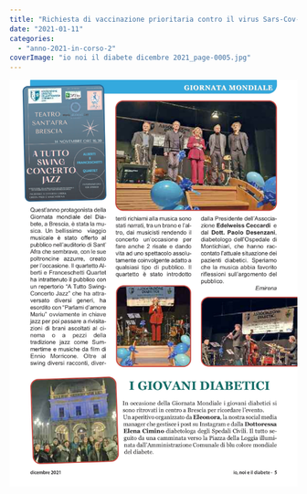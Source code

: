 ```yaml
---
title: "Richiesta di vaccinazione prioritaria contro il virus Sars-Cov-2"
date: "2021-01-11"
categories: 
  - "anno-2021-in-corso-2"
coverImage: "io noi il diabete dicembre 2021_page-0005.jpg"
---
```


![](images/io%20noi%20il%20diabete%20dicembre%202021_page-0005.jpg)